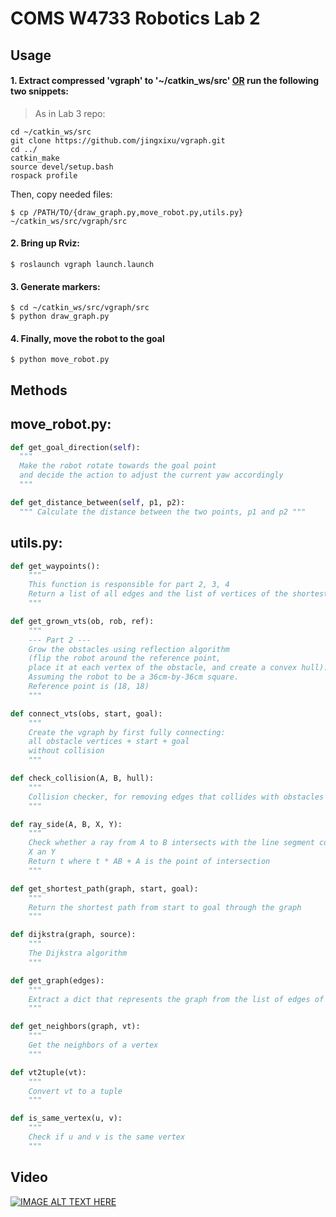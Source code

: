 # COMS W4733 Robotics Lab 2

## Usage
#### 1. Extract compressed 'vgraph' to '~/catkin_ws/src' <ins>OR</ins> run the following two snippets:

> As in Lab 3 repo:
```shell
cd ~/catkin_ws/src
git clone https://github.com/jingxixu/vgraph.git
cd ../
catkin_make
source devel/setup.bash
rospack profile
```
Then, copy needed files:
```shell
$ cp /PATH/TO/{draw_graph.py,move_robot.py,utils.py} ~/catkin_ws/src/vgraph/src
```

#### 2. Bring up Rviz:
```shell
$ roslaunch vgraph launch.launch
```

#### 3. Generate markers:
```shell
$ cd ~/catkin_ws/src/vgraph/src
$ python draw_graph.py
```

#### 4. Finally, move the robot to the goal
```shell
$ python move_robot.py
```

## Methods

move_robot.py:
------
```python
def get_goal_direction(self):
  """
  Make the robot rotate towards the goal point
  and decide the action to adjust the current yaw accordingly
  """
```
```python
def get_distance_between(self, p1, p2):
  """ Calculate the distance between the two points, p1 and p2 """
```
utils.py:
------
```python
def get_waypoints():
	"""
	This function is responsible for part 2, 3, 4
	Return a list of all edges and the list of vertices of the shortest path.
	"""
```
```python
def get_grown_vts(ob, rob, ref):
	"""
	--- Part 2 ---
	Grow the obstacles using reflection algorithm
	(flip the robot around the reference point,
	place it at each vertex of the obstacle, and create a convex hull).
	Assuming the robot to be a 36cm-by-36cm square.
	Reference point is (18, 18)
	"""
```
```python
def connect_vts(obs, start, goal):
	"""
	Create the vgraph by first fully connecting:
	all obstacle vertices + start + goal
	without collision
	"""
```
```python
def check_collision(A, B, hull):
	"""
	Collision checker, for removing edges that collides with obstacles (except endpoints).
	"""
```
```python
def ray_side(A, B, X, Y):
	"""
	Check whether a ray from A to B intersects with the line segment connecting
	X an Y
	Return t where t * AB + A is the point of intersection
	"""
```
```python
def get_shortest_path(graph, start, goal):
	"""
	Return the shortest path from start to goal through the graph
	"""
```
```python
def dijkstra(graph, source):
	"""
	The Dijkstra algorithm
	"""
```
```python
def get_graph(edges):
	"""
	Extract a dict that represents the graph from the list of edges of the graph
	"""
```
```python
def get_neighbors(graph, vt):
	"""
	Get the neighbors of a vertex
	"""
```
```python
def vt2tuple(vt):
	"""
	Convert vt to a tuple
	"""
```
```python
def is_same_vertex(u, v):
	"""
	Check if u and v is the same vertex
	"""
```

## Video
[![IMAGE ALT TEXT HERE](http://img.youtube.com/vi/cTsVg1yvfSM/0.jpg)](http://www.youtube.com/watch?v=cTsVg1yvfSM)
